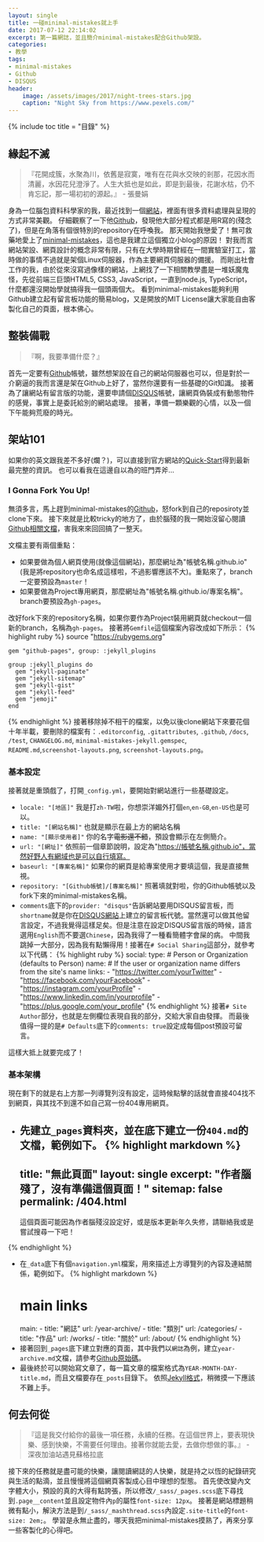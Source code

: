 ```yaml
---
layout: single
title: 一碰minimal-mistakes就上手
date: 2017-07-12 22:14:02
excerpt: 第一篇網誌，並且簡介minimal-mistakes配合Github架設。
categories:
- 教學
tags:
- minimal-mistakes
- Github
- DISQUS
header:
    image: /assets/images/2017/night-trees-stars.jpg
    caption: "Night Sky from https://www.pexels.com/"
---
```


{% include toc title = "目錄" %}

## 緣起不滅
>『花開成簇，水聚為川，依舊是寂寞，唯有在花與水交映的剎那，花因水而清麗，水因花兒澄淨了。人生大抵也是如此，即是到最後，花謝水枯，仍不肯忘記，那一場初初的源起。』 - 張曼娟

身為一位腦包資料科學家的我，最近找到一個[網站](https://andybega.github.io)，裡面有很多資料處理與呈現的方式非常美觀。
仔細觀察了一下他[Github](https://github.com/andybega/)，發現他大部分程式都是用R寫的(殘念了)，但是在角落有個很特別的repository在呼喚我。
那天開始我戀愛了！無可救藥地愛上了[minimal-mistakes](https://mmistakes.github.io/minimal-mistakes/)，這也是我建立這個獨立小blog的原因！
對我而言網站架設、網頁設計的概念非常有限，只有在大學時期曾經在一間實驗室打工，當時做的事情不過就是架個Linux伺服器，作為主要網頁伺服器的備援。
而剛出社會工作的我，由於從來沒寫過像樣的網站，上網找了一下相關教學盡是一堆妖魔鬼怪，先從前端三巨頭HTML5, CSS3, JavaScript，一直到node.js, TypeScript，什麼都還沒開始學就搞得我一個頭兩個大。
看到minimal-mistakes能夠利用Github建立起有留言板功能的簡易blog，又是開放的MIT License讓大家能自由客製化自己的頁面，根本佛心。

## 整裝備戰
> 『啊，我要準備什麼？』

首先一定要有[Github](https://github.com/)帳號，雖然想架設在自己的網站伺服器也可以，但是對於一介窮逼的我而言還是架在Github上好了，當然你還要有一些基礎的Git知識。
接著為了讓網站有留言版的功能，還要申請個[DISQUS](https://disqus.com/)帳號，讓網頁偽裝成有動態物件的感覺，事實上是委託給別的網站處理。
接著，準備一顆樂觀的心情，以及一個下午能夠荒廢的時光。

## 架站101
如果你的英文跟我差不多好(爛？)，可以直接到官方網站的[Quick-Start](https://mmistakes.github.io/minimal-mistakes/docs/quick-start-guide/)得到最新最完整的資訊。
也可以看我在這邊自以為的班門弄斧...

### I Gonna Fork You Up!
無須多言，馬上趕到minimal-mistakes的[Github](https://github.com/mmistakes/minimal-mistakes)，怒fork到自己的reposiroty並clone下來。
接下來就是比較tricky的地方了，由於腦殘的我一開始沒留心閱讀[Github相關文檔](https://help.github.com/articles/user-organization-and-project-pages/)，害我來來回回搞了一整天。

文檔主要有兩個重點：
- 如果要做為個人網頁使用(就像這個網站)，那麼網址為"帳號名稱.github.io"(我是將repository也命名成這樣啦，不過影響應該不大)。重點來了，branch一定要預設為`master`！
- 如果要做為Project專用網頁，那麼網址為"帳號名稱.github.io/專案名稱"。branch要預設為`gh-pages`。

改好fork下來的repository名稱，如果你要作為Project裝用網頁就checkout一個新的branch，名稱為`gh-pages`。
接著將`Gemfile`這個檔案內容改成如下所示：
{% highlight ruby %}
    source "https://rubygems.org"

    gem "github-pages", group: :jekyll_plugins

    group :jekyll_plugins do
      gem "jekyll-paginate"
      gem "jekyll-sitemap"
      gem "jekyll-gist"
      gem "jekyll-feed"
      gem "jemoji"
    end
{% endhighlight %}
接著移除掉不相干的檔案，以免以後clone網站下來要花個十年半載，要刪除的檔案有：`.editorconfig`, `.gitattributes`, `.github`, `/docs`, `/test`, `CHANGELOG.md`, `minimal-mistakes-jekyll.gemspec`, `README.md`,`screenshot-layouts.png`, `screenshot-layouts.png`。

### 基本設定
接著就是重頭戲了，打開`_config.yml`，要開始對網站進行一些基礎設定。
- `locale: "[地區]"` 我是打`zh-TW`啦，你想崇洋媚外打個`en`,`en-GB`,`en-US`也是可以。
- `title: "[網站名稱]"` 也就是顯示在最上方的網站名稱
- `name: "[顯示使用者]"` 你的名字<s>電影還不錯</s>，預設會顯示在左側簡介。
- `url: "[網址]"` 依照前一個章節說明，設定為"https://帳號名稱.github.io"，當然好野人有網域也是可以自行填寫。
- `baseurl: "[專案名稱]"` 如果你的網頁是給專案使用才要填這個，我是直接無視。
- `repository: "[Github帳號]/[專案名稱]"` 照著填就對啦，你的Github帳號以及fork下來的minimal-mistakes名稱。
- `comments`底下的`provider: "disqus"`告訴網站要用DISQUS留言板，而`shortname`就是你在[DISQUS網站](https://disqus.com/)上建立的留言板代號。當然還可以做其他留言設定，不過我覺得這樣足矣。但是注意在設定DISQUS留言版的時候，語言選用`English`而不要選`Chinese`，因為我得了一種看簡體字會屎的病。
中間我跳掉一大部分，因為我有點懶得用！接著在`# Social Sharing`這部分，就參考以下代碼：
{% highlight ruby %}
    social:
      type:  # Person or Organization (defaults to Person)
      name:  # If the user or organization name differs from the site's name
      links:
        - "https://twitter.com/yourTwitter"
        - "https://facebook.com/yourFacebook"
        - "https://instagram.com/yourProfile"
        - "https://www.linkedin.com/in/yourprofile"
        - "https://plus.google.com/your_profile"
{% endhighlight %}
接著`# Site Author`部分，也就是左側欄位表現自我的部分，交給大家自由發揮。
而最後值得一提的是`# Defaults`底下的`comments: true`設定成每個post預設可留言。

這樣大抵上就要完成了！

### 基本架構
現在剩下的就是右上方那一列導覽列沒有設定，這時候點擊的話就會直接404找不到網頁，與其找不到還不如自己寫一份404專用網頁。
- 先建立`_pages`資料夾，並在底下建立一份`404.md`的文檔，範例如下。
{% highlight markdown %}
    ---
    title: "無此頁面"
    layout: single
    excerpt: "作者腦殘了，沒有準備這個頁面！"
    sitemap: false
    permalink: /404.html
    ---

    這個頁面可能因為作者腦殘沒設定好，或是版本更新年久失修，請聯絡我或是嘗試搜尋一下吧！

    <script type="text/javascript">
      var GOOG_FIXURL_LANG = 'zh-TW';
      var GOOG_FIXURL_SITE = '{{ site.url }}'
    </script>
    <script type="text/javascript"
      src="//linkhelp.clients.google.com/tbproxy/lh/wm/fixurl.js">
    </script>
{% endhighlight %}
- 在`_data`底下有個`navigation.yml`檔案，用來描述上方導覽列的內容及連結關係，範例如下。
{% highlight markdown %}
    # main links
    main:
      - title: "網誌"
        url: /year-archive/
      - title: "類別"
        url: /categories/
      - title: "作品"
        url: /works/
      - title: "關於"
        url: /about/
{% endhighlight %}
- 接著回到`_pages`底下建立對應的頁面，其中我們以`網誌`為例，建立`year-archive.md`文檔，請參考[Github原始碼](https://github.com/KodeWorker/KodeWorker.github.io/blob/master/_pages/year-archive.md)。
- 最後終於可以開始寫文章了，每一篇文章的檔案格式為`YEAR-MONTH-DAY-title.md`，而且文檔要存在`_posts`目錄下。
依照[Jekyll格式](https://jekyllrb.com/docs/posts/)，稍微摸一下應該不難上手。

## 何去何從
> 『這是我交付給你的最後一項任務，永續的任務。在這個世界上，要表現快樂、感到快樂，不需要任何理由。接著你就能去愛，去做你想做的事。』 - 深夜加油站遇見蘇格拉底

接下來的任務就是盡可能的快樂，讓閱讀網誌的人快樂，就是持之以恆的紀錄研究與生活的點滴，並且慢慢將這個網頁客製成心目中理想的型態。
首先使改變內文字體大小，預設的真的大得有點誇張，所以修改`/_sass/_pages.scss`底下尋找到`.page__content`並且設定物件內`p`的屬性`font-size: 12px`。
接著是網站標題稍微有點小，解決方法是到`/_sass/_mashthread.scss`內設定`.site-title`的`font-size: 2em;`。
學習是永無止盡的，哪天我把minimal-mistakes摸熟了，再來分享一些客製化的心得吧。
